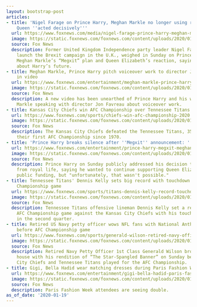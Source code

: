 ```yaml
---
layout: bootstrap-post
articles:
- title: 'Nigel Farage on Prince Harry, Meghan Markle no longer using royal titles:
    Queen ''acted decisively'''
  url: https://www.foxnews.com/media/nigel-farage-prince-harry-meghan-markle-royal-titles-queen
  image: https://static.foxnews.com/foxnews.com/content/uploads/2020/01/mexit-.jpg
  source: Fox News
  description: Former United Kingdom Independence party leader Nigel Farage, who helped
    launch the Brexit campaign in the U.K., weighed in Sunday on Prince Harry and
    Meghan Markle’s “Megxit” plan and Queen Elizabeth’s reaction, saying he worries
    about Harry’s future.
- title: Meghan Markle, Prince Harry pitch voiceover work to director Jon Favreau
    in video
  url: https://www.foxnews.com/entertainment/meghan-markle-prince-harry-jon-favreau-voiceover-pitch
  image: https://static.foxnews.com/foxnews.com/content/uploads/2020/01/Harry-Meghan-Markle-Jon-Favreau.jpg
  source: Fox News
  description: A new video has been unearthed of Prince Harry and his wife, Meghan
    Markle speaking with director Jon Favreau about voiceover work.
- title: Kansas City Chiefs win AFC Championship over Tennessee Titans
  url: https://www.foxnews.com/sports/chiefs-win-afc-championship-2020
  image: https://static.foxnews.com/foxnews.com/content/uploads/2020/01/Patrick-Mahomes11.jpg
  source: Fox News
  description: The Kansas City Chiefs defeated the Tennessee Titans, 35,-24, to win
    their first AFC Championship since 1970.
- title: 'Prince Harry breaks silence after ''Megxit'' announcement: ''No other option'''
  url: https://www.foxnews.com/entertainment/prince-harry-megxit-meghan-markle-london-speech
  image: https://static.foxnews.com/foxnews.com/content/uploads/2020/01/Prince-Harry.jpg
  source: Fox News
  description: Prince Harry on Sunday publicly addressed his decision to "step back"
    from royal life, saying he wanted to continue supporting Queen Elizabeth without
    public funding, but "unfortunately, that wasn't possible."
- title: Tennessee Titans' Dennis Kelly sets big record with touchdown catch in AFC
    Championship game
  url: https://www.foxnews.com/sports/titans-dennis-kelly-record-touchdown-catch-afc-championship
  image: https://static.foxnews.com/foxnews.com/content/uploads/2020/01/Dennis-Kelly2.jpg
  source: Fox News
  description: Tennessee Titans offensive lineman Dennis Kelly set a record in the
    AFC Championship game against the Kansas City Chiefs with his touchdown catch
    in the second quarter.
- title: Retired US Navy petty officer wows NFL fans with National Anthem rendition
    before AFC Championship game
  url: https://www.foxnews.com/sports/generald-wilson-retired-navy-officer-national-anthem-afc-championship-game
  image: https://static.foxnews.com/foxnews.com/content/uploads/2020/01/Chiefs-stealth-bomber.jpg
  source: Fox News
  description: Retired Navy Petty Officer 1st Class Generald Wilson brought down the
    house with his rendition of “The Star-Spangled Banner” on Sunday before the Kansas
    City Chiefs and Tennessee Titans played for the AFC Championship.
- title: Gigi, Bella Hadid wear matching dresses during Paris Fashion Week runway
  url: https://www.foxnews.com/entertainment/gigi-bella-hadid-paris-fashion-week-matching-dresses
  image: https://static.foxnews.com/foxnews.com/content/uploads/2020/01/Gigi-Hadid-Bella-Hadid.jpg
  source: Fox News
  description: Paris Fashion Week attendees are seeing double.
as_of_date: '2020-01-19'
---
```


